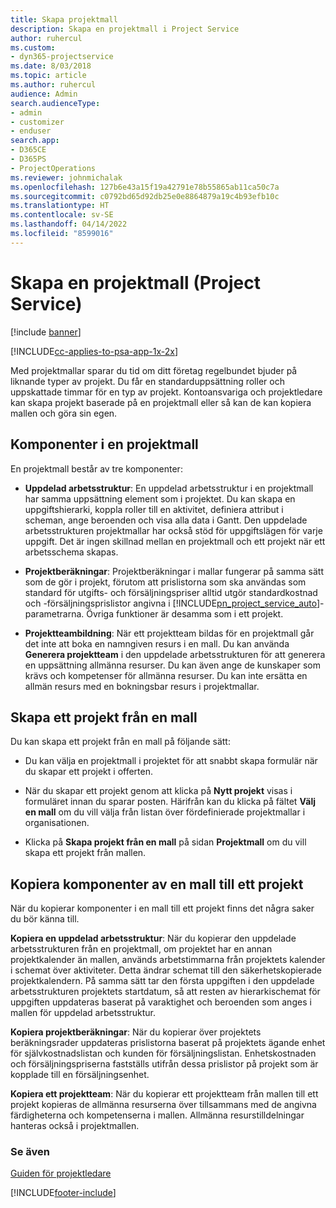 ```yaml
---
title: Skapa projektmall
description: Skapa en projektmall i Project Service
author: ruhercul
ms.custom:
- dyn365-projectservice
ms.date: 8/03/2018
ms.topic: article
ms.author: ruhercul
audience: Admin
search.audienceType:
- admin
- customizer
- enduser
search.app:
- D365CE
- D365PS
- ProjectOperations
ms.reviewer: johnmichalak
ms.openlocfilehash: 127b6e43a15f19a42791e78b55865ab11ca50c7a
ms.sourcegitcommit: c0792bd65d92db25e0e8864879a19c4b93efb10c
ms.translationtype: HT
ms.contentlocale: sv-SE
ms.lasthandoff: 04/14/2022
ms.locfileid: "8599016"
---
```

# <a name="create-a-project-template-project-service"></a>Skapa en projektmall (Project Service)

[!include [banner](../includes/psa-now-project-operations.md)]

[!INCLUDE[cc-applies-to-psa-app-1x-2x](../includes/cc-applies-to-psa-app-1x-2x.md)]

Med projektmallar sparar du tid om ditt företag regelbundet bjuder på liknande typer av projekt. Du får en standarduppsättning roller och uppskattade timmar för en typ av projekt. Kontoansvariga och projektledare kan skapa projekt baserade på en projektmall eller så kan de kan kopiera mallen och göra sin egen.  
  
## <a name="components-of-project-template"></a>Komponenter i en projektmall
 En projektmall består av tre komponenter:  
  
- **Uppdelad arbetsstruktur**: En uppdelad arbetsstruktur i en projektmall har samma uppsättning element som i projektet. Du kan skapa en uppgiftshierarki, koppla roller till en aktivitet, definiera attribut i scheman, ange beroenden och visa alla data i Gantt. Den uppdelade arbetsstrukturen projektmallar har också stöd för uppgiftslägen för varje uppgift. Det är ingen skillnad mellan en projektmall och ett projekt när ett arbetsschema skapas.  
  
- **Projektberäkningar**: Projektberäkningar i mallar fungerar på samma sätt som de gör i projekt, förutom att prislistorna som ska användas som standard för utgifts- och försäljningspriser alltid utgör standardkostnad och -försäljningsprislistor angivna i [!INCLUDE[pn_project_service_auto](../includes/pn-project-service-auto.md)]-parametrarna. Övriga funktioner är desamma som i ett projekt.  
  
- **Projektteambildning**: När ett projektteam bildas för en projektmall går det inte att boka en namngiven resurs i en mall. Du kan använda **Generera projektteam** i den uppdelade arbetsstrukturen för att generera en uppsättning allmänna resurser. Du kan även ange de kunskaper som krävs och kompetenser för allmänna resurser. Du kan inte ersätta en allmän resurs med en bokningsbar resurs i projektmallar.  
  
## <a name="create-a-project-from-a-template"></a>Skapa ett projekt från en mall  
 Du kan skapa ett projekt från en mall på följande sätt:  
  
-   Du kan välja en projektmall i projektet för att snabbt skapa formulär när du skapar ett projekt i offerten.  
  
-   När du skapar ett projekt genom att klicka på **Nytt projekt** visas i formuläret innan du sparar posten. Härifrån kan du klicka på fältet **Välj en mall** om du vill välja från listan över fördefinierade projektmallar i organisationen.  
  
-   Klicka på **Skapa projekt från en mall** på sidan **Projektmall** om du vill skapa ett projekt från mallen.  
  
## <a name="copying-components-of-a-template-to-a-project"></a>Kopiera komponenter av en mall till ett projekt  
 När du kopierar komponenter i en mall till ett projekt finns det några saker du bör känna till.  
  
 **Kopiera en uppdelad arbetsstruktur**: När du kopierar den uppdelade arbetsstrukturen från en projektmall, om projektet har en annan projektkalender än mallen, används arbetstimmarna från projektets kalender i schemat över aktiviteter. Detta ändrar schemat till den säkerhetskopierade projektkalendern. På samma sätt tar den första uppgiften i den uppdelade arbetsstrukturen projektets startdatum, så att resten av hierarkischemat för uppgiften uppdateras baserat på varaktighet och beroenden som anges i mallen för uppdelad arbetsstruktur.  
  
 **Kopiera projektberäkningar**: När du kopierar över projektets beräkningsrader uppdateras prislistorna baserat på projektets ägande enhet för självkostnadslistan och kunden för försäljningslistan. Enhetskostnaden och försäljningspriserna fastställs utifrån dessa prislistor på projekt som är kopplade till en försäljningsenhet.  
  
 **Kopiera ett projektteam**: När du kopierar ett projektteam från mallen till ett projekt kopieras de allmänna resurserna över tillsammans med de angivna färdigheterna och kompetenserna i mallen. Allmänna resurstilldelningar hanteras också i projektmallen.  
  
### <a name="see-also"></a>Se även  
 [Guiden för projektledare](../psa/project-manager-guide.md)


[!INCLUDE[footer-include](../includes/footer-banner.md)]
